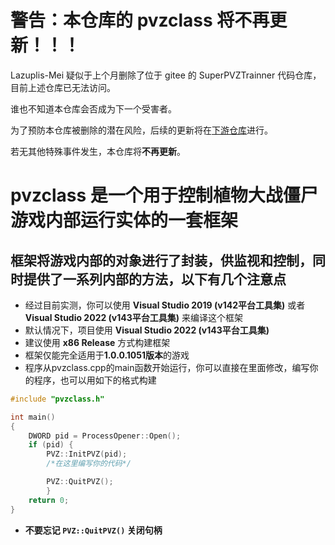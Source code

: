 # 警告：本仓库的 pvzclass 将不再更新！！！

Lazuplis-Mei 疑似于上个月删除了位于 gitee 的 SuperPVZTrainner 代码仓库，目前上述仓库已无法访问。

谁也不知道本仓库会否成为下一个受害者。

为了预防本仓库被删除的潜在风险，后续的更新将在[下游仓库](https://github.com/pvzclasses/pvzclass)进行。

若无其他特殊事件发生，本仓库将**不再更新**。

# pvzclass 是一个用于控制植物大战僵尸游戏内部运行实体的一套框架

## 框架将游戏内部的对象进行了封装，供监视和控制，同时提供了一系列内部的方法，以下有几个注意点

* 经过目前实测，你可以使用 **Visual Studio 2019 (v142平台工具集)** 或者 **Visual Studio 2022 (v143平台工具集)** 来编译这个框架
* 默认情况下，项目使用 **Visual Studio 2022 (v143平台工具集)**
* 建议使用 **x86 Release** 方式构建框架
* 框架仅能完全适用于**1.0.0.1051版本**的游戏
* 程序从pvzclass.cpp的main函数开始运行，你可以直接在里面修改，编写你的程序，也可以用如下的格式构建

```cpp
#include "pvzclass.h"

int main()
{
    DWORD pid = ProcessOpener::Open();
    if (pid) {
        PVZ::InitPVZ(pid);
        /*在这里编写你的代码*/

        PVZ::QuitPVZ();
        }
    return 0;
}
```

* **不要忘记 `PVZ::QuitPVZ()` 关闭句柄**
